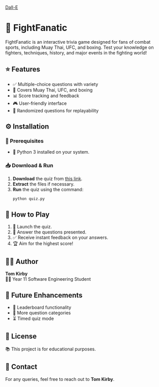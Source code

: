 [Dall-E](https://github.com/tom-kirby7/Quiz-App/blob/main/DALL%C2%B7E%202025-04-04%2012.36.20%20-%20A%20dynamic%20logo%20representing%20a%20Software%20Engineering%20quiz%20focused%20on%20Muay%20Thai%2C%20UFC%2C%20and%20Boxing.%20The%20logo%20features%20a%20combination%20of%20a%20boxing%20glove%2C%20Muay.webp)
# 🥊 FightFanatic


FightFanatic is an interactive trivia game designed for fans of combat sports, including Muay Thai, UFC, and boxing. Test your knowledge on fighters, techniques, history, and major events in the fighting world!

## ⭐ Features
- ✅ Multiple-choice questions with variety  
- 🥋 Covers Muay Thai, UFC, and boxing  
- 📊 Score tracking and feedback  
- 🎮 User-friendly interface  
- 🔀 Randomized questions for replayability  

## ⚙️ Installation
### 🔧 Prerequisites
- 🐍 Python 3 installed on your system.

### 📥 Download & Run
1. **Download** the quiz from [this link](https://github.com/tom-kirby7/Quiz-App).  
2. **Extract** the files if necessary.  
3. **Run** the quiz using the command:
   ```sh
   python quiz.py
   ```

## 🎯 How to Play
1. 🚀 Launch the quiz.  
2. 🤔 Answer the questions presented.  
3. ✅ Receive instant feedback on your answers.  
4. 🏆 Aim for the highest score!  

## 👨‍💻 Author
**Tom Kirby**  
🧑‍🎓 Year 11 Software Engineering Student  

## 🚀 Future Enhancements
- 🏅 Leaderboard functionality  
- 📝 More question categories  
- ⏳ Timed quiz mode  

## 📜 License
📚 This project is for educational purposes.  

## 📩 Contact
For any queries, feel free to reach out to **Tom Kirby**.
